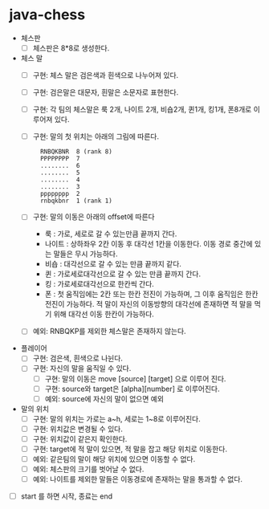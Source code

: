 # java-chess

- 체스판
    - [ ] 체스판은 8*8로 생성한다.

- 체스 말
    - [ ] 구현: 체스 말은 검은색과 흰색으로 나누어져 있다.
    - [ ] 구현: 검은말은 대문자, 흰말은 소문자로 표현한다.
    - [ ] 구현: 각 팀의 체스말은 룩 2개, 나이트 2개, 비숍2개, 퀸1개, 킹1개, 폰8개로 이루어져 있다.
    - [ ] 구현: 말의 첫 위치는 아래의 그림에 따른다.
      ```
        RNBQKBNR  8 (rank 8)
        PPPPPPPP  7
        ........  6
        ........  5
        ........  4
        ........  3
        pppppppp  2
        rnbqkbnr  1 (rank 1)
      ```
    - [ ] 구현: 말의 이동은 아래의 offset에 따른다
        - 룩 : 가로, 세로로 갈 수 있는만큼 끝까지 간다.
        - 나이트 : 상하좌우 2칸 이동 후 대각선 1칸을 이동한다. 이동 경로 중간에 있는 말들은 무시 가능하다.
        - 비숍 : 대각선으로 갈 수 있는 만큼 끝까지 같다.
        - 퀸 : 가로세로대각선으로 갈 수 있는 만큼 끝까지 간다.
        - 킹 : 가로세로대각선으로 한칸씩 간다.
        - 폰 : 첫 움직임에는 2칸 또는 한칸 전진이 가능하며, 그 이후 움직임은 한칸 전진이 가능하다.
          적 말이 자신의 이동방향의 대각선에 존재하면 적 말을 먹기 위해 대각선 이동 한칸이 가능하다.

    - [ ] 예외: RNBQKP를 제외한 체스말은 존재하지 않는다.

- 플레이어
    - [ ] 구현: 검은색, 흰색으로 나뉜다.
    - [ ] 구현: 자신의 말을 움직일 수 있다.
        - [ ] 구현: 말의 이동은 move [source] [target] 으로 이루어 진다.
        - [ ] 구현: source와 target은 [alpha][number] 로 이루어진다.
        - [ ] 예외: source에 자신의 말이 없으면 예외

- 말의 위치
    - [ ] 구현: 말의 위치는 가로는 a~h, 세로는 1~8로 이루어진다.
    - [ ] 구현: 위치값은 변경될 수 있다.
    - [ ] 구현: 위치값이 같은지 확인한다.
    - [ ] 구현: target에 적 말이 있으면, 적 말을 잡고 해당 위치로 이동한다.
    - [ ] 예외: 같은팀의 말이 해당 위치에 있으면 이동할 수 없다.
    - [ ] 예외: 체스판의 크기를 벗어날 수 없다.
    - [ ] 예외: 나이트를 제외한 말들은 이동경로에 존재하는 말을 통과할 수 없다.

- [ ] start 를 하면 시작, 종료는 end